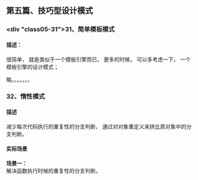## <div id="class05">第五篇、技巧型设计模式</div>

### <div "class05-31">31、简单模板模式</div>
#### 描述：
很简单， 就是类似于一个模板引擎而已， 更多的时候， 可以多考虑一下， 一个模板引擎的设计模式；

略。。。。。。。


### <div id="class05-32">32、惰性模式</div>
#### 描述
减少每次代码执行的重复性的分支判断， 通过对对象重定义来拼比原对象中的分支判断。                        

#### 实际场景
**场景一：**                            
解决函数执行时候的重复性的分支判断。                  








